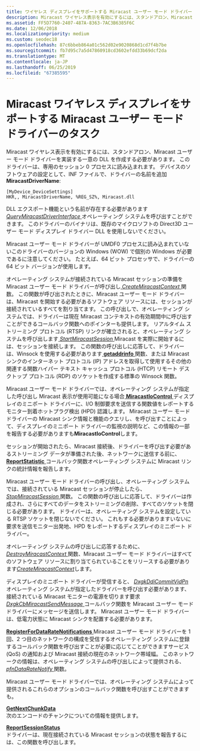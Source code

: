 ```yaml
---
title: ワイヤレス ディスプレイをサポートする Miracast ユーザー モード ドライバー
description: Miracast ワイヤレス表示を有効にするには、スタンドアロン、Miracast ユーザー モード ドライバーを実装する一意の DLL を作成する必要があります。
ms.assetid: FF5D7760-2407-487A-8363-7AC3B6385F6C
ms.date: 12/06/2018
ms.localizationpriority: medium
ms.custom: seodec18
ms.openlocfilehash: 87c6bbeb864a01c562d02e9020868d1cd7f4b7be
ms.sourcegitcommit: fb7d95c7a5d47860918cd3602efdd33b69dcf2da
ms.translationtype: MT
ms.contentlocale: ja-JP
ms.lasthandoff: 06/25/2019
ms.locfileid: "67385595"
---
```

# <a name="span-iddisplaymiracastuser-modedrivertaskstosupportmiracastwirelessdisplaysspanmiracast-user-mode-driver-tasks-to-support-miracast-wireless-displays"></a><span id="display.miracast_user-mode_driver_tasks_to_support_miracast_wireless_displays"></span>Miracast ワイヤレス ディスプレイをサポートする Miracast ユーザー モード ドライバーのタスク


Miracast ワイヤレス表示を有効にするには、スタンドアロン、Miracast ユーザー モード ドライバーを実装する一意の DLL を作成する必要があります。 このドライバーは、専用のセッション 0 プロセスに読み込まれます。 デバイスのソフトウェアの設定として、INF ファイルで、ドライバーの名前を追加**MiracastDriverName**:

``` syntax
[MyDevice_DeviceSettings]
HKR,, MiracastDriverName, %REG_SZ%, Miracast.dll
```

DLL エクスポート機能という名前が存在する必要があります[ *QueryMiracastDriverInterface* ](https://docs.microsoft.com/windows-hardware/drivers/ddi/content/netdispumdddi/nc-netdispumdddi-query_miracast_driver_interface)オペレーティング システムを呼び出すことができます。 このドライバーのバイナリは、既存のマイクロソフトの Direct3D ユーザー モード ディスプレイ ドライバー DLL を使用しないでください。

Miracast ユーザー モード ドライバーが UMDF0 プロセスに読み込まれていないこのドライバーのバージョンの Windows (WOW) で個別の Windows が必要であるに注意してください。 たとえば、64 ビット プロセッサで、ドライバーの 64 ビット バージョンが使用します。

オペレーティング システムが接続されている Miracast セッションの準備を Miracast ユーザー モード ドライバーが呼び出し[ *CreateMiracastContext* ](https://docs.microsoft.com/windows-hardware/drivers/ddi/content/netdispumdddi/nc-netdispumdddi-pfn_create_miracast_context)関数。 この関数が呼び出されたときに、Miracast ユーザー モード ドライバーは、Miracast を開始する必要があるソフトウェア リソースには、セッションが接続されているすべてを割り当てます。 この呼び出しで、オペレーティング システムでは、ドライバーは現在 Miracast コンテキストの有効期間中に呼び出すことができるコールバック関数へのポインターも提供します。 リアルタイム ストリーミング プロトコル (RTSP) リンクが確立されると、オペレーティング システムを呼び出します[ *StartMiracastSession* ](https://docs.microsoft.com/windows-hardware/drivers/ddi/content/netdispumdddi/nc-netdispumdddi-pfn_start_miracast_session) Miracast を実際に開始するには、セッションを接続します。 この関数の呼び出しに応答して、ドライバーは、Winsock を使用する必要があります[ **getaddrinfo** ](https://docs.microsoft.com/windows/desktop/api/ws2tcpip/nf-ws2tcpip-getaddrinfo)関数、または Miracast シンクのインターネット プロトコル (IP) アドレスを取得して使用するその他の関連する関数ハイパー テキスト キャッシュ プロトコル (HTCP) リモート デスクトップ プロトコル (RDP) のソケットを作成する標準の Winsock 関数。

Miracast ユーザー モード ドライバーでは、オペレーティング システムが指定した呼び出し Miracast 表示が使用可能になる場合[ **MiracastIoControl** ](https://docs.microsoft.com/windows-hardware/drivers/ddi/content/netdispumdddi/nc-netdispumdddi-pfn_miracast_io_control)ディスプレイのミニポート ドライバーに、I/O 制御要求を送信する関数値をレポートするモニター到着ホットプラグ検出 (HPD) 認識します。 Miracast ユーザー モード ドライバーの Miracast シンク情報と機能のクエリし、を呼び出すことによって、ディスプレイのミニポート ドライバーの監視の説明など、この情報の一部を報告する必要がありますも**MiracastIoControl**します。

セッションが開始されたら、Miracast 接続後、ドライバーを呼び出す必要があるストリーミング データが準備された後、ネットワークに送信する前に、 [ **ReportStatistic** ](https://docs.microsoft.com/windows-hardware/drivers/ddi/content/netdispumdddi/nc-netdispumdddi-pfn_report_statistic)コールバック関数オペレーティング システムに Miracast リンクの統計情報を報告します。

Miracast ユーザー モード ドライバーの呼び出し、オペレーティング システムでは、接続されている Miracast セッションが停止したら、 [ *StopMiracastSession* ](https://docs.microsoft.com/windows-hardware/drivers/ddi/content/netdispumdddi/nc-netdispumdddi-pfn_stop_miracast_session)関数。 この関数の呼び出しに応答して、ドライバーは作成され、さらにすべてのデータをストリーミングの削除、すべてのソケットを閉じる必要があります。 ドライバーは、オペレーティング システムを設定している RTSP ソケットを閉じないでください。 これもする必要がありますいないに要求を送信モニター出発地、HPD をレポートするディスプレイのミニポート ドライバー。

オペレーティング システムの呼び出しに応答するために、 [ *DestroyMiracastContext* ](https://docs.microsoft.com/windows-hardware/drivers/ddi/content/netdispumdddi/nc-netdispumdddi-pfn_destroy_miracast_context)関数、Miracast ユーザー モード ドライバーはすべてのソフトウェア リソースに割り当てられていることをリリースする必要があります[*CreateMiracastContext*](https://docs.microsoft.com/windows-hardware/drivers/ddi/content/netdispumdddi/nc-netdispumdddi-pfn_create_miracast_context)します。

ディスプレイのミニポート ドライバーが受信すると、 [ *DxgkDdiCommitVidPn* ](https://docs.microsoft.com/windows-hardware/drivers/ddi/content/d3dkmddi/nc-d3dkmddi-dxgkddi_commitvidpn)オペレーティング システムが指定したドライバーを呼び出す必要があります、接続されている Miracast モニターの電源を切ります要求[ *DxgkCbMiracastSendMessage* ](https://docs.microsoft.com/windows-hardware/drivers/ddi/content/dispmprt/nc-dispmprt-dxgkcb_miracast_send_message)コールバック関数を Miracast ユーザー モード ドライバーにメッセージを送信します。 Miracast ユーザー モード ドライバーは、低電力状態に Miracast シンクを配置する必要があります。

[ **RegisterForDataRateNotifications** ](https://docs.microsoft.com/windows-hardware/drivers/ddi/content/netdispumdddi/nc-netdispumdddi-pfn_register_datarate_notifications) Miracast ユーザー モード ドライバーを 1 回、2 つ目のネットワークの構成を受信するオペレーティング システムに登録するコールバック関数を呼び出すことが必要に応じてことができますサービス (QoS) の通知および Miracast 接続の現在のネットワーク帯域幅。 このネットワークの情報は、オペレーティング システムの呼び出しによって提供される、 [ *pfnDataRateNotify* ](https://docs.microsoft.com/windows-hardware/drivers/ddi/content/netdispumdddi/nc-netdispumdddi-pfn_datarate_notification)関数。

Miracast ユーザー モード ドライバーでは、オペレーティング システムによって提供されるこれらのオプションのコールバック関数を呼び出すことができますも。

<span id="GetNextChunkData"></span><span id="getnextchunkdata"></span><span id="GETNEXTCHUNKDATA"></span>[**GetNextChunkData**](https://docs.microsoft.com/windows-hardware/drivers/ddi/content/netdispumdddi/nc-netdispumdddi-pfn_get_next_chunk_data)  
次のエンコードのチャンクについての情報を提供します。

<span id="ReportSessionStatus"></span><span id="reportsessionstatus"></span><span id="REPORTSESSIONSTATUS"></span>[**ReportSessionStatus**](https://docs.microsoft.com/windows-hardware/drivers/ddi/content/netdispumdddi/nc-netdispumdddi-pfn_report_session_status)  
ドライバーは、現在接続されている Miracast セッションの状態を報告するには、この関数を呼び出します。

 

 





